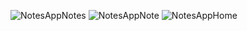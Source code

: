 ![NotesAppNotes](https://github.com/user-attachments/assets/5621b31f-279a-4816-83fd-618ec4fb7847)
![NotesAppNote](https://github.com/user-attachments/assets/28030707-265a-4b5e-b608-a0ed72757f5f)
![NotesAppHome](https://github.com/user-attachments/assets/78ce505b-4ae2-41f2-a08d-45e69fd7419c)
